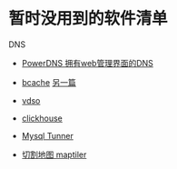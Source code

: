 # 暂时没用到的软件清单

<!--
ID: 08c48578-af97-4ead-993c-038031136a27
Status: publish
Date: 2017-11-25T18:30:00
Modified: 2020-05-16T11:56:24
wp_id: 330
-->

DNS

* [PowerDNS 拥有web管理界面的DNS][1]

* [bcache][2] [另一篇][3]

* [vdso](http://man7.org/linux/man-pages/man7/vdso.7.html)

* [clickhouse][4]

* [Mysql Tunner][5]

* [切割地图 maptiler](https://www.maptiler.com/)



[1]: https://mp.weixin.qq.com/s?__biz=MzIwMzg1ODcwMw==&mid=2247487141&idx=1&sn=d8e3d8bb867e65d0f09ed38f58949956&chksm=96c9b8c5a1be31d3368334a5c0b7ade1cad89185f4a643d1be2778fe0198f6a48dc593792ae1#rd

[2]: http://xiaqunfeng.cc/2017/02/03/Dm-cache-vs-Bcache/

[3]: https://blog.lilydjwg.me/2015/5/11/self-made-sshd-with-bcache.92025.html

[4]: https://zhuanlan.zhihu.com/clickhouse

[5]: https://github.com/major/MySQLTuner-perl
